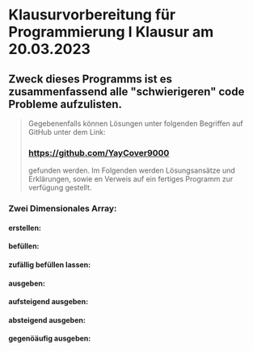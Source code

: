 # Klausurvorbereitung für Programmierung I Klausur am 20.03.2023

## Zweck dieses Programms ist es zusammenfassend alle "schwierigeren" code Probleme aufzulisten. 

>Gegebenenfalls können Lösungen unter folgenden Begriffen auf GitHub unter dem Link: 
>### https://github.com/YayCover9000 
> gefunden werden. Im Folgenden werden Lösungsansätze und Erklärungen, sowie en Verweis auf ein fertiges Programm zur verfügung gestellt.

### Zwei Dimensionales Array:
#### erstellen:
#### befüllen:
#### zufällig befüllen lassen:
#### ausgeben:
#### aufsteigend ausgeben:
#### absteigend ausgeben:
#### gegenöäufig ausgeben:

